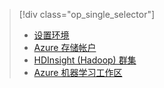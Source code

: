 > [!div class="op_single_selector"]
> * [设置环境](../articles/machine-learning/machine-learning-data-science-environment-setup.md)
> * [Azure 存储帐户](../articles/storage/storage-create-storage-account.md)
> * [HDInsight (Hadoop) 群集](../articles/machine-learning/machine-learning-data-science-customize-hadoop-cluster.md)
> * [Azure 机器学习工作区](../articles/machine-learning/machine-learning-create-workspace.md)
> 
> 

